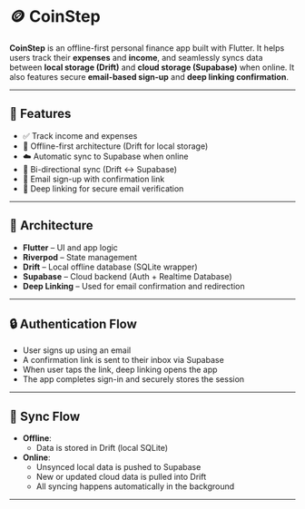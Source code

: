 # 🪙 CoinStep

**CoinStep** is an offline-first personal finance app built with Flutter. It helps users track their **expenses** and **income**, and seamlessly syncs data between **local storage (Drift)** and **cloud storage (Supabase)** when online. It also features secure **email-based sign-up** and **deep linking confirmation**.

---

## 🚀 Features

- ✅ Track income and expenses  
- 📶 Offline-first architecture (Drift for local storage)  
- ☁️ Automatic sync to Supabase when online  
- 🔄 Bi-directional sync (Drift ↔ Supabase)  
- 📧 Email sign-up with confirmation link  
- 🔗 Deep linking for secure email verification  

---

## 🧱 Architecture

- **Flutter** – UI and app logic  
- **Riverpod** – State management  
- **Drift** – Local offline database (SQLite wrapper)  
- **Supabase** – Cloud backend (Auth + Realtime Database)  
- **Deep Linking** – Used for email confirmation and redirection  

---

## 🔒 Authentication Flow

- User signs up using an email  
- A confirmation link is sent to their inbox via Supabase  
- When user taps the link, deep linking opens the app  
- The app completes sign-in and securely stores the session  

---

## 🔄 Sync Flow

- **Offline**:  
  - Data is stored in Drift (local SQLite)  
- **Online**:  
  - Unsynced local data is pushed to Supabase  
  - New or updated cloud data is pulled into Drift  
  - All syncing happens automatically in the background  

---
